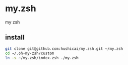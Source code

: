 # my.zsh

my zsh

## install

```bash
git clone git@github.com:hushicai/my.zsh.git ~/my.zsh
cd ~/.oh-my-zsh/custom
ln -s ~/my.zsh/index.zsh ./my.zsh
```
